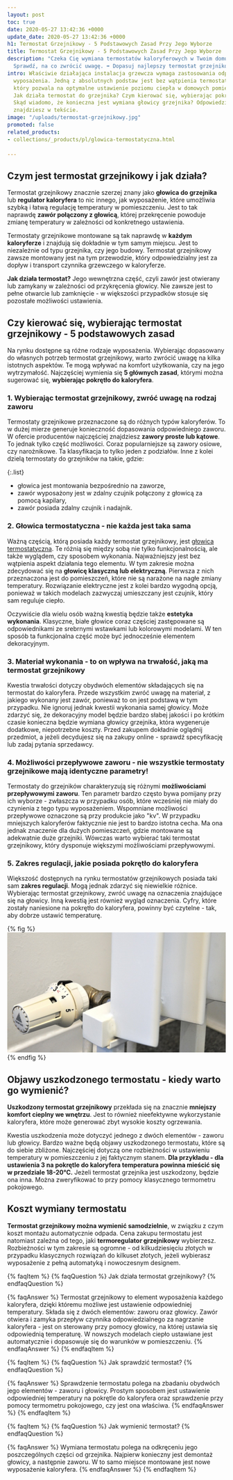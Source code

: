 ```yaml
---
layout: post
toc: true
date: 2020-05-27 13:42:36 +0000
update_date: 2020-05-27 13:42:36 +0000
h1: Termostat Grzejnikowy - 5 Podstawowych Zasad Przy Jego Wyborze
title: Termostat Grzejnikowy - 5 Podstawowych Zasad Przy Jego Wyborze
description: "Czeka Cię wymiana termostatów kaloryferowych w Twoim domu? \U0001F3E0
  Sprawdź, na co zwrócić uwagę. ➡️ Dopasuj najlepszy termostat grzejnikowy."
intro: Właściwie działająca instalacja grzewcza wymaga zastosowania odpowiedniego
  wyposażenia. Jedną z absolutnych podstaw jest bez wątpienia termostat grzejnikowy,
  który pozwala na optymalne ustawienie poziomu ciepła w domowych pomieszczeniach.
  Jak działa termostat do grzejnika? Czym kierować się, wybierając pokrętło do kaloryfera?
  Skąd wiadomo, że konieczna jest wymiana głowicy grzejnika? Odpowiedzi na te pytania
  znajdziesz w tekście.
image: "/uploads/termostat-grzejnikowy.jpg"
promoted: false
related_products:
- collections/_products/pl/glowica-termostatyczna.html

---
```

## Czym jest termostat grzejnikowy i jak działa?

Termostat grzejnikowy znacznie szerzej znany jako **głowica do grzejnika** lub **regulator kaloryfera** to nic innego, jak wyposażenie, które umożliwia szybką i łatwą regulację temperatury w pomieszczeniu. Jest to tak naprawdę **zawór połączony z głowicą**, której przekręcenie powoduje zmianę temperatury w zależności od konkretnego ustawienia.

Termostaty grzejnikowe montowane są tak naprawdę w **każdym kaloryferze** i znajdują się dokładnie w tym samym miejscu. Jest to niezależnie od typu grzejnika, czy jego budowy. Termostat grzejnikowy zawsze montowany jest na tym przewodzie, który odpowiedzialny jest za dopływ i transport czynnika grzewczego w kaloryferze.

**Jak działa termostat?** Jego wewnętrzna część, czyli zawór jest otwierany lub zamykany w zależności od przykręcenia głowicy. Nie zawsze jest to pełne otwarcie lub zamknięcie - w większości przypadków stosuje się pozostałe możliwości ustawienia.

## Czy kierować się, wybierając termostat grzejnikowy - 5 podstawowych zasad

Na rynku dostępne są różne rodzaje wyposażenia. Wybierając dopasowany do własnych potrzeb termostat grzejnikowy, warto zwrócić uwagę na kilka istotnych aspektów. Te mogą wpływać na komfort użytkowania, czy na jego wytrzymałość. Najczęściej wymienia się **5 głównych zasad**, którymi można sugerować się, **wybierając pokrętło do kaloryfera**.

### 1. Wybierając termostat grzejnikowy, zwróć uwagę na rodzaj zaworu

Termostaty grzejnikowe przeznaczone są do różnych typów kaloryferów. To w dużej mierze generuje konieczność dopasowania odpowiedniego zaworu. W ofercie producentów najczęściej znajdziesz **zawory proste lub kątowe**. To jednak tylko część możliwości. Coraz popularniejsze są zawory osiowe, czy narożnikowe. Ta klasyfikacja to tylko jeden z podziałów. Inne z kolei dzielą termostaty do grzejników na takie, gdzie:

{:.list}

* głowica jest montowania bezpośrednio na zaworze,
* zawór wyposażony jest w zdalny czujnik połączony z głowicą za pomocą kapilary,
* zawór posiada zdalny czujnik i nadajnik.

### 2. Głowica termostatyczna - nie każda jest taka sama

Ważną częścią, którą posiada każdy termostat grzejnikowy, jest [głowica termostatyczna](https://millto.com/pl/produkty/glowica-termostatyczna.html). Te różnią się między sobą nie tylko funkcjonalnością, ale także wyglądem, czy sposobem wykonania. Najważniejszy jest bez wątpienia aspekt działania tego elementu. W tym zakresie można zdecydować się na **głowicę klasyczną lub elektryczną**. Pierwsza z nich przeznaczona jest do pomieszczeń, które nie są narażone na nagłe zmiany temperatury. Rozwiązanie elektryczne jest z kolei bardzo wygodną opcją, ponieważ w takich modelach zazwyczaj umieszczany jest czujnik, który sam reguluje ciepło.

Oczywiście dla wielu osób ważną kwestią będzie także **estetyka wykonania**. Klasyczne, białe głowice coraz częściej zastępowane są odpowiednikami ze srebrnymi wstawkami lub kolorowymi modelami. W ten sposób ta funkcjonalna część może być jednocześnie elementem dekoracyjnym.

### 3. Materiał wykonania - to on wpływa na trwałość, jaką ma termostat grzejnikowy

Kwestia trwałości dotyczy obydwóch elementów składających się na termostat do kaloryfera. Przede wszystkim zwróć uwagę na materiał, z jakiego wykonany jest zawór, ponieważ to on jest podstawą w tym przypadku. Nie ignoruj jednak kwestii wykonania samej głowicy. Może zdarzyć się, że dekoracyjny model będzie bardzo słabej jakości i po krótkim czasie konieczna będzie wymiana głowicy grzejnika, która wygeneruje dodatkowe, niepotrzebne koszty. Przed zakupem dokładnie oglądnij przedmiot, a jeżeli decydujesz się na zakupy online - sprawdź specyfikację lub zadaj pytania sprzedawcy.

### 4. Możliwości przepływowe zaworu - nie wszystkie termostaty grzejnikowe mają identyczne parametry!

Termostaty do grzejników charakteryzują się różnymi **możliwościami przepływowymi zaworu**. Ten parametr bardzo często bywa pomijany przy ich wyborze - zwłaszcza w przypadku osób, które wcześniej nie miały do czynienia z tego typu wyposażeniem. Wspomniane możliwości przepływowe oznaczone są przy produkcie jako "kv". W przypadku mniejszych kaloryferów faktycznie nie jest to bardzo istotna cecha. Ma ona jednak znaczenie dla dużych pomieszczeń, gdzie montowane są adekwatnie duże grzejniki. Wówczas warto wybierać taki termostat grzejnikowy, który dysponuje większymi możliwościami przepływowymi.

### 5. Zakres regulacji, jakie posiada pokrętło do kaloryfera

Większość dostępnych na rynku termostatów grzejnikowych posiada taki sam **zakres regulacji**. Mogą jednak zdarzyć się niewielkie różnice. Wybierając termostat grzejnikowy, zwróć uwagę na oznaczenia znajdujące się na głowicy. Inną kwestią jest również wygląd oznaczenia. Cyfry, które zostały naniesione na pokrętło do kaloryfera, powinny być czytelne - tak, aby dobrze ustawić temperaturę.

{% fig %}
![Zakres regulacji, jakie posiada pokrętło do kaloryfera](/uploads/termostat-grzejnikowy-1.jpg "Zakres regulacji, jakie posiada pokrętło do kaloryfera")
{% endfig %}

## Objawy uszkodzonego termostatu - kiedy warto go wymienić?

**Uszkodzony termostat grzejnikowy** przekłada się na znacznie **mniejszy komfort cieplny we wnętrzu**. Jest to również nieefektywne wykorzystanie kaloryfera, które może generować zbyt wysokie koszty ogrzewania.

Kwestia uszkodzenia może dotyczyć jednego z dwóch elementów - zaworu lub głowicy. Bardzo ważne będą objawy uszkodzonego termostatu, które są do siebie zbliżone. Najczęściej dotyczą one rozbieżności w ustawieniu temperatury w pomieszczeniu z jej faktycznym stanem. **Dla przykładu - dla ustawienia 3 na pokrętle do kaloryfera temperatura powinna mieścić się w przedziale 18-20°C.** Jeżeli termostat grzejnika jest uszkodzony, będzie ona inna. Można zweryfikować to przy pomocy klasycznego termometru pokojowego.

## Koszt wymiany termostatu

**Termostat grzejnikowy można wymienić samodzielnie**, w związku z czym koszt montażu automatycznie odpada. Cena zakupu termostatu jest natomiast zależna od tego, jaki **termoregulator grzejnikowy** wybierzesz. Rozbieżności w tym zakresie są ogromne - od kilkudziesięciu złotych w przypadku klasycznych rozwiązań do kilkuset złotych, jeżeli wybierasz wyposażenie z pełną automatyką i nowoczesnym designem.

{% faqItem %}
{% faqQuestion %}
Jak działa termostat grzejnikowy?
{% endfaqQuestion %}

{% faqAnswer %}
Termostat grzejnikowy to element wyposażenia każdego kaloryfera, dzięki któremu możliwe jest ustawienie odpowiedniej temperatury. Składa się z dwóch elementów: zaworu oraz głowicy. Zawór otwiera i zamyka przepływ czynnika odpowiedzialnego za nagrzanie kaloryfera - jest on sterowany przy pomocy głowicy, na której ustawia się odpowiednią temperaturę. W nowszych modelach ciepło ustawiane jest automatycznie i dopasowuje się do warunków w pomieszczeniu.
{% endfaqAnswer %}
{% endfaqItem %}

{% faqItem %}
{% faqQuestion %}
Jak sprawdzić termostat?
{% endfaqQuestion %}

{% faqAnswer %}
Sprawdzenie termostatu polega na zbadaniu obydwóch jego elementów - zaworu i głowicy. Prostym sposobem jest ustawienie odpowiedniej temperatury na pokrętle do kaloryfera oraz sprawdzenie przy pomocy termometru pokojowego, czy jest ona właściwa.
{% endfaqAnswer %}
{% endfaqItem %}

{% faqItem %}
{% faqQuestion %}
Jak wymienić termostat?
{% endfaqQuestion %}

{% faqAnswer %}
Wymiana termostatu polega na odkręceniu jego poszczególnych części od grzejnika. Najpierw konieczny jest demontaż głowicy, a następnie zaworu. W to samo miejsce montowane jest nowe wyposażenie kaloryfera.
{% endfaqAnswer %}
{% endfaqItem %}